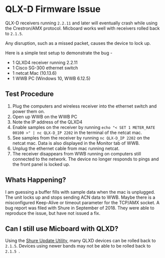 # QLX-D Firmware Issue
QLX-D receivers running `2.2.11` and later will eventually crash while using the Crestron/AMX protocol. Micboard works well with receivers rolled back to `2.1.5`.

Any disruption, such as a missed packet, causes the device to lock up.

Here is a simple test setup to demonstrate the bug -

* 1 QLXD4 receiver running 2.2.11
* 1 Cisco SG-300 ethernet switch
* 1 netcat Mac (10.13.6)
* 1 WWB PC (Windows 10, WWB 6.12.5)

## Test Procedure
1. Plug the computers and wireless receiver into the ethernet switch and power them on.
2. Open up WWB on the WWB PC
3. Note the IP address of the QLXD4
4. Enable samples on the receiver by running `echo "< SET 1 METER_RATE 00100 >" | nc QLX-D_IP 2202` in the terminal of the netcat mac.
5. See samples from the receiver by running `nc QLX-D_IP 2202` on the netcat mac. Data is also displayed in the Monitor tab of WWB.
6. Unplug the ethernet cable from mac running netcat.
7. The receiver disappears from WWB running on computers still connected to the network. The device no longer responds to pings and the front panel is locked up.

## Whats Happening?
I am guessing a buffer fills with sample data when the mac is unplugged.  The unit locks up and stops sending ACN data to WWB. Maybe there is a misconfigured Keep-Alive or timeout parameter for the TCP/AMX socket.  A bug report was filed with Shure in September of 2018.  They were able to reproduce the issue, but have not issued a fix.

## Can I still use Micboard with QLXD?
Using the [Shure Update Utility](https://www.shure.com/en-US/products/software/shure_update_utility), many QLXD devices can be rolled back to `2.1.5`.  Devices using newer bands may not be able to be rolled back to `2.1.5 `.
